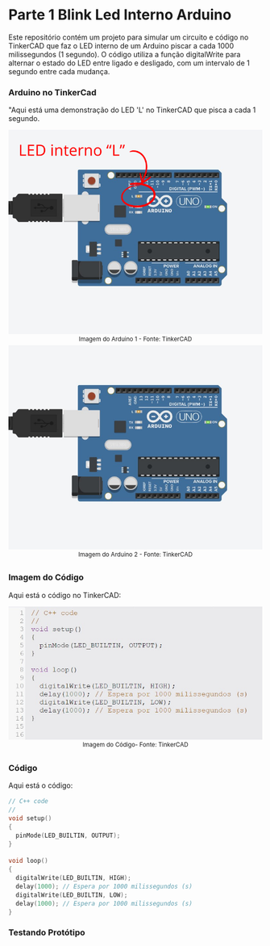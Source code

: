 # Parte 1 Blink Led Interno Arduino

Este repositório contém um projeto para simular um circuito e código no TinkerCAD que faz o LED interno de um Arduino piscar a cada 1000 milissegundos (1 segundo). O código utiliza a função digitalWrite para alternar o estado do LED entre ligado e desligado, com um intervalo de 1 segundo entre cada mudança.

### Arduino no TinkerCad
"Aqui está uma demonstração do LED 'L' no TinkerCAD que pisca a cada 1 segundo.
<div align="center">
    <img src="assets/ledinterno1.png" alt="Imagem do Arduino 1" width="1000"/>
    <br>
    <sup>Imagem do Arduino 1 - Fonte: TinkerCAD</sup>
</div>

<div align="center">
    <img src="assets/ledinterno2.jpg" alt="Imagem do Arduino 2" width="1000"/>
    <br>
    <sup>Imagem do Arduino 2 - Fonte: TinkerCAD</sup>
</div>

### Imagem do Código
Aqui está o código no TinkerCAD:
<div align="center">
    <img src="assets/codigo.jpg" alt="Imagem do Código" width="1000"/>
    <br>
    <sup>Imagem do Código- Fonte: TinkerCAD</sup>
</div>

### Código
Aqui está o código:
``` C
// C++ code
//
void setup()
{
  pinMode(LED_BUILTIN, OUTPUT);
}

void loop()
{
  digitalWrite(LED_BUILTIN, HIGH);
  delay(1000); // Espera por 1000 milissegundos (s)
  digitalWrite(LED_BUILTIN, LOW);
  delay(1000); // Espera por 1000 milissegundos (s)
}
```

### Testando Protótipo